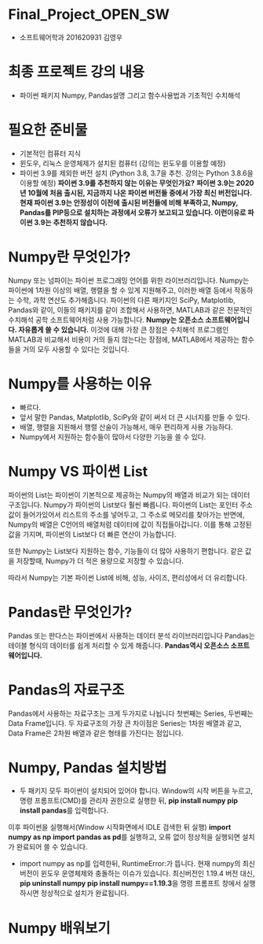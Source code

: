 # Final_Project_OPEN_SW
- 소프트웨어학과 201620931 김영우

# 최종 프로젝트 강의 내용
- 파이썬 패키지 Numpy, Pandas설명 그리고 함수사용법과 기초적인 수치해석

# 필요한 준비물
- 기본적인 컴퓨터 지식
- 윈도우, 리눅스 운영체제가 설치된 컴퓨터 (강의는 윈도우를 이용할 예정)
- 파이썬 3.9를 제외한 버전 설치 (Python 3.8, 3.7을 추천. 강의는 Python 3.8.6을 이용할 예정)
**파이썬 3.9를 추천하지 않는 이유는 무엇인가요?**
**파이썬 3.9는 2020년 10월에 처음 출시된, 지금까지 나온 파이썬 버전들 중에서 가장 최신 버전입니다.**
**현재 파이썬 3.9는 안정성이 이전에 출시된 버전들에 비해 부족하고, Numpy, Pandas를 PIP등으로 설치하는 과정에서 오류가 보고되고 있습니다. 이런이유로 파이썬 3.9는 추천하지 않습니다.**

# Numpy란 무엇인가?
Numpy 또는 넘파이는 파이썬 프로그래밍 언어를 위한 라이브러리입니다. 
Numpy는 파이썬에 1차원 이상의 배열, 행렬을 할 수 있게 지원해주고, 이러한 배열 등에서 작동하는 수학, 과학 연산도 추가해줍니다.
파이썬의 다른 패키지인 SciPy, Matplotlib, Pandas와 같이, 이들의 패키지를 같이 조합해서 사용하면, MATLAB과 같은 전문적인 수치해석 공학 소프트웨어처럼 사용 가능합니다.
**Numpy는 오픈소스 소프트웨어입니다. 자유롭게 쓸 수 있습니다.** 이것에 대해 가장 큰 장점은 수치해석 프로그램인 MATLAB과 비교해서 비용이 거의 들지 않는다는 장점에, MATLAB에서 제공하는 함수들을 거의 모두 사용할 수 있다는 것입니다.

# Numpy를 사용하는 이유
- 빠르다.
- 앞서 말한 Pandas, Matplotlib, SciPy와 같이 써서 더 큰 시너지를 만들 수 있다.
- 배열, 행렬을 지원해서 행렬 산술이 가능해서, 매우 편리하게 사용 가능하다.
- Numpy에서 지원하는 함수들이 많아서 다양한 기능을 쓸 수 있다.

# Numpy VS 파이썬 List
파이썬의 List는 파이썬이 기본적으로 제공하는 Numpy의 배열과 비교가 되는 데이터 구조입니다.
Numpy가 파이썬의 List보다 훨씬 빠릅니다. 파이썬의 List는 포인터 주소값이 들어가있어서 리스트의 주소를 넣어두고, 그 주소로 메모리를 찾아가는 반면에,
Numpy의 배열은 C언어의 배열처럼 데이터에 값이 직접들아갑니다. 이를 통해 고정된 값을 가지며, 파이썬의 List보다 더 빠른 연산이 가능합니다.

또한 Numpy는 List보다 지원하는 함수, 기능들이 더 많아 사용하기 편합니다.
같은 값을 저장할때, Numpy가 더 적은 용량으로 저장할 수 있습니다.

따라서 Numpy는 기본 파이썬 List에 비해, 성능, 사이즈, 편리성에서 더 유리합니다.

# Pandas란 무엇인가?
Pandas 또는 판다스는 파이썬에서 사용하는 데이터 분석 라이브러리입니다
Pandas는 테이블 형식의 데이터를 쉽게 처리할 수 있게 해줍니다.
**Pandas역시 오픈소스 소프트웨어입니다.**

# Pandas의 자료구조
Pandas에서 사용하는 자료구조는 크게 두가지로 나뉩니다 첫번째는 Series, 두번째는 Data Frame입니다.
두 자료구조의 가장 큰 차이점은 Series는 1차원 배열과 같고, Data Frame은 2차원 배열과 같은 형태를 가진다는 점입니다.

# Numpy, Pandas 설치방법
- 두 패키지 모두 파이썬이 설치되어 있어야 합니다.
Window의 시작 버튼을 누르고, 명령 프롬프트(CMD)를 관리자 권한으로 실행한 뒤,
**pip install numpy
pip install pandas**를 입력합니다.

이후 파이썬을 실행해서(Window 시작화면에서 IDLE 검색한 뒤 실행)
**import numpy as np
import pandas as pd**를 실행하고, 오류 없이 정상적을 실행되면 설치가 완료되어 쓸 수 있습니다.

- import numpy as np를 입력한뒤, RuntimeError:가 뜹니다.
현재 numpy의 최신 버전이 윈도우 운영체제와 충돌하는 이슈가 있습니다.
최신버전인 1.19.4 버전 대신,
**pip uninstall numpy
pip install numpy==1.19.3**을 명령 프롬프트 창에서 실행하시면 정상적으로 설치가 완료됩니다.

# Numpy 배워보기


